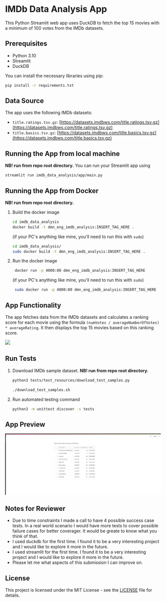 # IMDb Data Analysis App

This Python Streamlit web app uses DuckDB to fetch the top 15 movies with a minimum of 100 votes from the IMDb datasets.

## Prerequisites

- Python 3.10
- Streamlit
- DuckDB

You can install the necessary libraries using pip:

```bash
pip install -r requirements.txt
```

## Data Source

The app uses the following IMDb datasets:

- `title.ratings.tsv.gz`: [https://datasets.imdbws.com/title.ratings.tsv.gz](https://datasets.imdbws.com/title.ratings.tsv.gz)
- `title.basics.tsv.gz`: [https://datasets.imdbws.com/title.basics.tsv.gz](https://datasets.imdbws.com/title.basics.tsv.gz)

## Running the App from local machine

**NB! run from repo root directory.**
You can run your Streamlit app using

```bash
streamlit run imdb_data_analysis/app/main.py
```

## Running the App from Docker

**NB! run from repo root directory.**

1. Build the docker image
   ```bash
   cd imdb_data_analysis
   docker build -t dmn_eng_imdb_analysis:INSERT_TAG_HERE .
   ```
   (if your PC's anything like mine, you'll need to run this with `sudo`)
    ```bash
    cd imdb_data_analysis/
    sudo docker build -t dmn_eng_imdb_analysis:INSERT_TAG_HERE .
    ```  

2. Run the docker image
   ```bash
    docker run -p 4000:80 dmn_eng_imdb_analysis:INSERT_TAG_HERE
    ```
   (if your PC's anything like mine, you'll need to run this with `sudo`)
   ```bash
    sudo docker run -p 4000:80 dmn_eng_imdb_analysis:INSERT_TAG_HERE
    ```

## App Functionality

The app fetches data from the IMDb datasets and calculates a ranking score for each movie using the
formula `(numVotes / averageNumberOfVotes) * averageRating`. It then displays the top 15 movies based on this ranking
score.

![](repo_resources/app_planning_overview.png)

## Run Tests

1. Download IMDb sample dataset. **NB! run from repo root directory.**

    ```bash
    python3 tests/test_resources/download_test_samples.py
    ```
    ```bash
    ./download_test_samples.sh
   ```
2. Run automated testing command

    ```bash
    python3 -m unittest discover -s tests
    ```

## App Preview
![](repo_resources/app_preview.png)

## Notes for Reviewer

* Due to time constraints I made a call to have 4 possible success case tests. In a real world scenario I would have
  more tests to cover possible failure cases for better coverager. It would be greate to know what you think of that.
* I used duckdb for the first time. I found it to be a very interesting project and I would like to explore it more in
  the future.
* I used streamlit for the first time. I found it to be a very interesting project and I would like to explore it more
  in the future.
* Please let me what aspects of this submission I can improve on.

## License

This project is licensed under the MIT License - see the [LICENSE](LICENSE) file for details.

